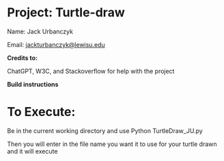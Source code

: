 # Project: Turtle-draw

Name: Jack Urbanczyk 

Email: jackturbanczyk@lewisu.edu 

**Credits to:**

ChatGPT, W3C, and Stackoverflow for help with the project

**Build instructions**

# To Execute: 

Be in the current working directory and use Python TurtleDraw_JU.py 

Then you will enter in the file name you want it to use for your turtle drawn and it will execute
